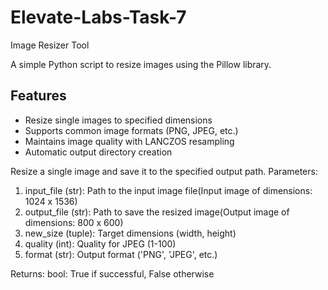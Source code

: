 # Elevate-Labs-Task-7
Image Resizer Tool

A simple Python script to resize images using the Pillow library.

## Features

- Resize single images to specified dimensions
- Supports common image formats (PNG, JPEG, etc.)
- Maintains image quality with LANCZOS resampling
- Automatic output directory creation

Resize a single image and save it to the specified output path.
Parameters:
1. input_file (str): Path to the input image file(Input image of dimensions: 1024 x 1536)
2. output_file (str): Path to save the resized image(Output image of dimensions: 800 x 600)
3. new_size (tuple): Target dimensions (width, height)
4. quality (int): Quality for JPEG (1-100)
5. format (str): Output format ('PNG', 'JPEG', etc.)

Returns:  bool: True if successful, False otherwise
